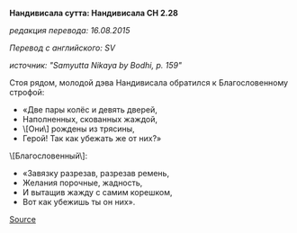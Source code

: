 **Нандивисала сутта: Нандивисала СН 2\.28**

_редакция перевода: 16\.08\.2015_

_Перевод с английского: SV_

_источник: "Samyutta Nikaya by Bodhi, p\. 159"_

Стоя рядом, молодой дэва Нандивисала обратился к Благословенному строфой:

* «Две пары колёс и девять дверей,
* Наполненных, скованных жаждой,
* \\[Они\\] рождены из трясины,
* Герой\! Так как убежать же от них?»

\\[Благословенный\\]:

* «Завязку разрезав, разрезав ремень,
* Желания порочные, жадность,
* И вытащив жажду с самим корешком,
* Вот как убежишь ты он них»\.

[Source](https://www\.theravada\.ru/Teaching/Canon/Suttanta/Texts/sn2_28\-nandivisala\-sutta\-sv\.htm)